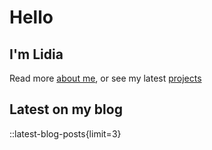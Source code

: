 # Hello

## I'm Lidia

Read more [about me](/about), or see my latest [projects](/projects)

## Latest on my blog

::latest-blog-posts{limit=3}
